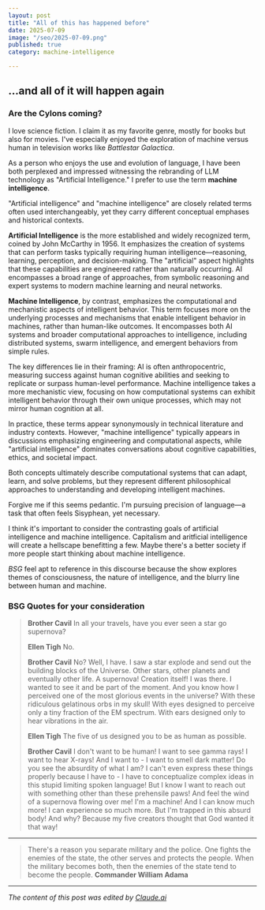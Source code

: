 ```yaml
---
layout: post
title: "All of this has happened before"
date: 2025-07-09
image: "/seo/2025-07-09.png"
published: true
category: machine-intelligence

---
```


## ...and all of it will happen again

### Are the Cylons coming?

I love science fiction. I claim it as my favorite genre, mostly for books but also for movies. I've especially enjoyed the exploration of machine versus human in television works like *Battlestar Galactica*. 

As a person who enjoys the use and evolution of language, I have been both perplexed and impressed witnessing the rebranding of LLM technology as "Artificial Intelligence." I prefer to use the term **machine intelligence**.

"Artificial intelligence" and "machine intelligence" are closely related terms often used interchangeably, yet they carry different conceptual emphases and historical contexts.

**Artificial Intelligence** is the more established and widely recognized term, coined by John McCarthy in 1956. It emphasizes the creation of systems that can perform tasks typically requiring human intelligence—reasoning, learning, perception, and decision-making. The "artificial" aspect highlights that these capabilities are engineered rather than naturally occurring. AI encompasses a broad range of approaches, from symbolic reasoning and expert systems to modern machine learning and neural networks.

**Machine Intelligence**, by contrast, emphasizes the computational and mechanistic aspects of intelligent behavior. This term focuses more on the underlying processes and mechanisms that enable intelligent behavior in machines, rather than human-like outcomes. It encompasses both AI systems and broader computational approaches to intelligence, including distributed systems, swarm intelligence, and emergent behaviors from simple rules.

The key differences lie in their framing: AI is often anthropocentric, measuring success against human cognitive abilities and seeking to replicate or surpass human-level performance. Machine intelligence takes a more mechanistic view, focusing on how computational systems can exhibit intelligent behavior through their own unique processes, which may not mirror human cognition at all.

In practice, these terms appear synonymously in technical literature and industry contexts. However, "machine intelligence" typically appears in discussions emphasizing engineering and computational aspects, while "artificial intelligence" dominates conversations about cognitive capabilities, ethics, and societal impact.

Both concepts ultimately describe computational systems that can adapt, learn, and solve problems, but they represent different philosophical approaches to understanding and developing intelligent machines.

Forgive me if this seems pedantic. I'm pursuing precision of language—a task that often feels Sisyphean, yet necessary.

I think it's important to consider the contrasting goals of artificial intelligence and machine intelligence. Capitalism and aritficial intelligence will create a hellscape benefitting a few. Maybe there's a better society if more people start thinking about machine intelligence.

*BSG* feel apt to reference in this discourse because the show explores themes of consciousness, the nature of intelligence, and the blurry line between human and machine. 

### BSG Quotes for your consideration

> **Brother Cavil** In all your travels, have you ever seen a star go supernova?
>
> **Ellen Tigh** No.
> 
> **Brother Cavil** No? Well, I have. I saw a star explode and send out the building blocks of the Universe. Other stars, other planets and eventually other life. A supernova! Creation itself! I was there. I wanted to see it and be part of the moment. And you know how I perceived one of the most glorious events in the universe? With these ridiculous gelatinous orbs in my skull! With eyes designed to perceive only a tiny fraction of the EM spectrum. With ears designed only to hear vibrations in the air.
>
> **Ellen Tigh** The five of us designed you to be as human as possible.
>
> **Brother Cavil** I don't want to be human! I want to see gamma rays! I want to hear X-rays! And I want to - I want to smell dark matter! Do you see the absurdity of what I am? I can't even express these things properly because I have to - I have to conceptualize complex ideas in this stupid limiting spoken language! But I know I want to reach out with something other than these prehensile paws! And feel the wind of a supernova flowing over me! I'm a machine! And I can know much more! I can experience so much more. But I'm trapped in this absurd body! And why? Because my five creators thought that God wanted it that way!

---

> There's a reason you separate military and the police. One fights the enemies of the state, the other serves and protects the people. When the military becomes both, then the enemies of the state tend to become the people. 
> **Commander William Adama**

---

*The content of this post was edited by [Claude.ai](https://claude.ai)*
